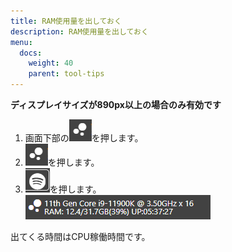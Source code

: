 ```yaml
---
title: RAM使用量を出しておく
description: RAM使用量を出しておく
menu:
  docs:
    weight: 40
    parent: tool-tips
---
```

__ディスプレイサイズが890px以上の場合のみ有効です__  
1. 画面下部の![tool5](https://raw.githubusercontent.com/cutls/TheDeskDocs/master/media/tool5.png)を押します。  
1. ![tool5](https://raw.githubusercontent.com/cutls/TheDeskDocs/master/media/tool5.png)を押します。  
1. ![tool9](https://raw.githubusercontent.com/cutls/TheDeskDocs/master/media/tool9.png)を押します。  
![tool11](https://raw.githubusercontent.com/cutls/TheDeskDocs/master/media/tool11.png)  

出てくる時間はCPU稼働時間です。